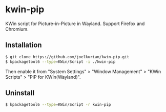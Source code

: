 # kwin-pip

KWin script for Picture-in-Picture in Wayland. Support Firefox and Chromium.

## Installation

```bash
$ git clone https://github.com/joelkurian/kwin-pip.git
$ kpackagetool6 --type=KWin/Script -i ./kwin-pip
```
Then enable it from "System Settings" > "Window Management" > "KWin Scripts" > "PiP for KWin(Wayland)".

## Uninstall
```bash
$ kpackagetool6 --type=KWin/Script -r kwin-pip
```
